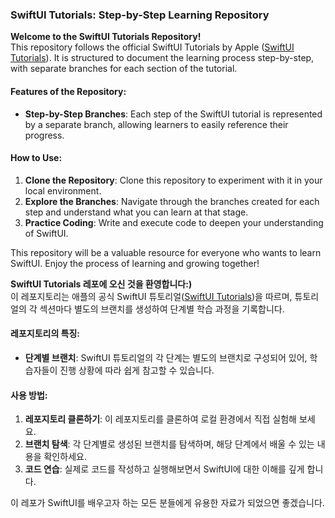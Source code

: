 ### SwiftUI Tutorials: Step-by-Step Learning Repository

**Welcome to the SwiftUI Tutorials Repository!** <br>
This repository follows the official SwiftUI Tutorials by Apple ([SwiftUI Tutorials](https://developer.apple.com/tutorials/swiftui)). It is structured to document the learning process step-by-step, with separate branches for each section of the tutorial.

#### Features of the Repository:
- **Step-by-Step Branches**: Each step of the SwiftUI tutorial is represented by a separate branch, allowing learners to easily reference their progress.

#### How to Use:
1. **Clone the Repository**: Clone this repository to experiment with it in your local environment.
2. **Explore the Branches**: Navigate through the branches created for each step and understand what you can learn at that stage.
3. **Practice Coding**: Write and execute code to deepen your understanding of SwiftUI.

This repository will be a valuable resource for everyone who wants to learn SwiftUI. Enjoy the process of learning and growing together!

**SwiftUI Tutorials 레포에 오신 것을 환영합니다:)** <br>
이 레포지토리는 애플의 공식 SwiftUI 튜토리얼([SwiftUI Tutorials](https://developer.apple.com/tutorials/swiftui))을 따르며, 튜토리얼의 각 섹션마다 별도의 브랜치를 생성하여 단계별 학습 과정을 기록합니다.

#### 레포지토리의 특징:
- **단계별 브랜치**: SwiftUI 튜토리얼의 각 단계는 별도의 브랜치로 구성되어 있어, 학습자들이 진행 상황에 따라 쉽게 참고할 수 있습니다.

#### 사용 방법:
1. **레포지토리 클론하기**: 이 레포지토리를 클론하여 로컬 환경에서 직접 실험해 보세요.
2. **브랜치 탐색**: 각 단계별로 생성된 브랜치를 탐색하며, 해당 단계에서 배울 수 있는 내용을 확인하세요.
3. **코드 연습**: 실제로 코드를 작성하고 실행해보면서 SwiftUI에 대한 이해를 깊게 합니다.

이 레포가 SwiftUI를 배우고자 하는 모든 분들에게 유용한 자료가 되었으면 좋겠습니다.
